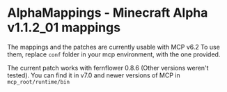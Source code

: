 # AlphaMappings - Minecraft Alpha v1.1.2_01 mappings
The mappings and the patches are currently usable with MCP v6.2
To use them, replace `conf` folder in your mcp environment, with the one provided.

The current patch works with fernflower 0.8.6 (Other versions weren't tested). You can find it in v7.0 and newer versions of MCP in `mcp_root/runtime/bin`